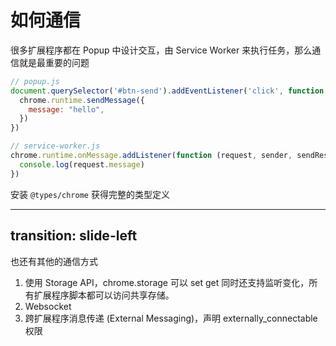 # 如何通信

很多扩展程序都在 Popup 中设计交互，由 Service Worker 来执行任务，那么通信就是最重要的问题

```js {2,4}
// popup.js
document.querySelector('#btn-send').addEventListener('click', function () {
  chrome.runtime.sendMessage({
    message: "hello",
  })
})
```

```js {1,3}
// service-worker.js
chrome.runtime.onMessage.addListener(function (request, sender, sendResponse) {
  console.log(request.message)
})
```

安装 `@types/chrome` 获得完整的类型定义

---
transition: slide-left
---

也还有其他的通信方式

1. 使用 Storage API，chrome.storage 可以 set get 同时还支持监听变化，所有扩展程序脚本都可以访问共享存储。
2. Websocket 
3. 跨扩展程序消息传递 (External Messaging)，声明 externally_connectable 权限
